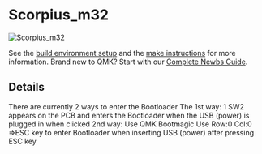 # Scorpius_m32

![Scorpius_m32](https://vencer-co.github.io/scorpius_m32/images/m32.png)

See the [build environment setup](https://docs.qmk.fm/#/getting_started_build_tools) and the [make instructions](https://docs.qmk.fm/#/getting_started_make_guide) for more information. Brand new to QMK? Start with our [Complete Newbs Guide](https://docs.qmk.fm/#/newbs).

## Details


There are currently 2 ways to enter the Bootloader
The 1st way: 1 SW2 appears on the PCB and enters the Bootloader when the USB (power) is plugged in when clicked
2nd way: Use QMK Bootmagic
Use Row:0 Col:0 =>ESC key to enter Bootloader when inserting USB (power) after pressing ESC key